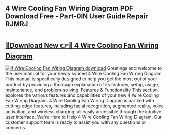 ## 4 Wire Cooling Fan Wiring Diagram PDF Download Free - Part-0lN User Guide Repair RJMRJ

# <h2><a href="http://dfs0sf.blite.top/?on=4+Wire+Cooling+Fan+Wiring+Diagram">🔗Download New 👉🔴 4 Wire Cooling Fan Wiring Diagram</a></h2>

[![4 Wire Cooling Fan Wiring Diagram download](https://i.imgur.com/lujVjoI.png)](http://dfs0sf.blite.top/?on=4+Wire+Cooling+Fan+Wiring+Diagram)
Greetings and welcome to the user manual for your newly synced 4 Wire Cooling Fan Wiring Diagram. This manual is specifically designed to help you get the most out of your product by providing a thorough explanation of its features, setup, usage, maintenance, and problem-solving. Features & Functionality This section explores the various features and capabilities of your new 4 Wire Cooling Fan Wiring Diagram. 4 Wire Cooling Fan Wiring Diagram is packed with cutting-edge features, including facial recognition, augmented reality, voice activation, and wireless charging, all easily accessible through the intuitive user interface. We're Here to Help 4 Wire Cooling Fan Wiring Diagram. Our customer support team is ready to assist you with any questions or concerns.
